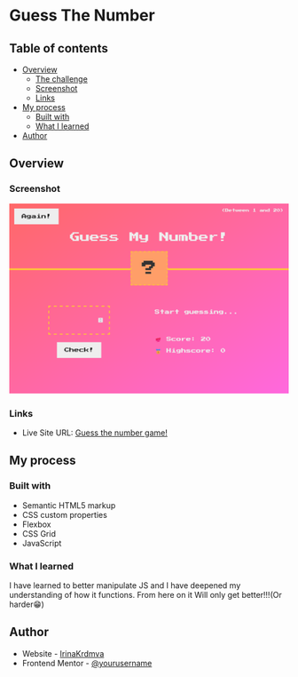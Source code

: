 # Guess The Number

## Table of contents

- [Overview](#overview)
  - [The challenge](#the-challenge)
  - [Screenshot](#screenshot)
  - [Links](#links)
- [My process](#my-process)
  - [Built with](#built-with)
  - [What I learned](#what-i-learned)
- [Author](#author)

## Overview

### Screenshot

![Screenshot](./img/ScreenshotGuessTheNumber!.png)

### Links

- Live Site URL: [Guess the number game!](https://irinakrdmva.github.io/Recipe-Page/)

## My process

### Built with

- Semantic HTML5 markup
- CSS custom properties
- Flexbox
- CSS Grid
- JavaScript

### What I learned

I have learned to better manipulate JS and I have deepened my understanding of how it functions. From here on it Will only get better!!!(Or harder😁)

## Author

- Website - [IrinaKrdmva](https://irinakrdmva.pt)
- Frontend Mentor - [@yourusername](https://www.frontendmentor.io/profile/IrinaKrdmva)
